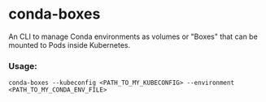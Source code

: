 # conda-boxes
An CLI to manage Conda environments as volumes or "Boxes"
that can be mounted to Pods inside Kubernetes. 

### Usage:
`conda-boxes --kubeconfig <PATH_TO_MY_KUBECONFIG> --environment <PATH_TO_MY_CONDA_ENV_FILE>`

